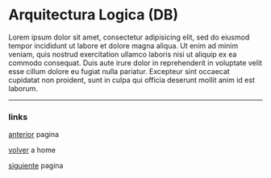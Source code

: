 # Arquitectura Logica (DB)

Lorem ipsum dolor sit amet, consectetur adipisicing elit, sed do eiusmod tempor incididunt ut labore et dolore magna aliqua. Ut enim ad minim veniam, quis nostrud exercitation ullamco laboris nisi ut aliquip ex ea commodo consequat. Duis aute irure dolor in reprehenderit in voluptate velit esse cillum dolore eu fugiat nulla pariatur. Excepteur sint occaecat cupidatat non proident, sunt in culpa qui officia deserunt mollit anim id est laborum.

---
### links

[anterior](https://github.com/JuanLuisClaure/project_C/blob/master/cases/case-001/technical/ux.md) pagina

[volver](https://github.com/JuanLuisClaure/project_C) a home

[siguiente](https://github.com/JuanLuisClaure/project_C/blob/master/cases/case-001/technical/decision.md) pagina
